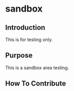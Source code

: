 # sandbox

## Introduction

This is for testing only.

## Purpose

This is a sandbox area testing.

## How To Contribute

